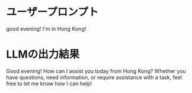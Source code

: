 # ユーザープロンプト

good evening! I'm in Hong Kong!

# LLMの出力結果

Good evening! How can I assist you today from Hong Kong? Whether you have questions, need information, or require assistance with a task, feel free to let me know how I can help!